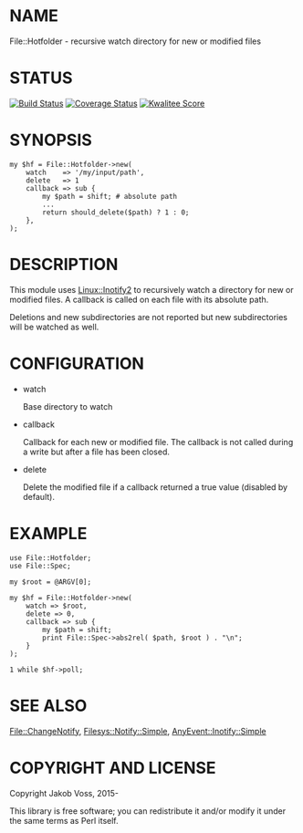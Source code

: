 # NAME

File::Hotfolder - recursive watch directory for new or modified files

# STATUS

[![Build Status](https://travis-ci.org/nichtich/File-Hotfolder.png)](https://travis-ci.org/nichtich/File-Hotfolder)
[![Coverage Status](https://coveralls.io/repos/nichtich/File-Hotfolder/badge.png?branch=master)](https://coveralls.io/r/nichtich/File-Hotfolder?branch=master)
[![Kwalitee Score](http://cpants.cpanauthors.org/dist/File-Hotfolder.png)](http://cpants.cpanauthors.org/dist/File-Hotfolder)

# SYNOPSIS

    my $hf = File::Hotfolder->new(
        watch    => '/my/input/path',
        delete   => 1
        callback => sub { 
            my $path = shift; # absolute path
            ...
            return should_delete($path) ? 1 : 0;
        },
    );

# DESCRIPTION

This module uses [Linux::Inotify2](https://metacpan.org/pod/Linux::Inotify2) to recursively watch a directory for new or
modified files. A callback is called on each file with its absolute path.

Deletions and new subdirectories are not reported but new subdirectories will
be watched as well.

# CONFIGURATION

- watch

    Base directory to watch

- callback

    Callback for each new or modified file. The callback is not called during a
    write but after a file has been closed.

- delete

    Delete the modified file if a callback returned a true value (disabled by
    default).

# EXAMPLE

    use File::Hotfolder;
    use File::Spec;

    my $root = @ARGV[0];

    my $hf = File::Hotfolder->new( 
        watch => $root,
        delete => 0,
        callback => sub {
            my $path = shift;
            print File::Spec->abs2rel( $path, $root ) . "\n";
        }
    );

    1 while $hf->poll;

# SEE ALSO

[File::ChangeNotify](https://metacpan.org/pod/File::ChangeNotify), [Filesys::Notify::Simple](https://metacpan.org/pod/Filesys::Notify::Simple), [AnyEvent::Inotify::Simple](https://metacpan.org/pod/AnyEvent::Inotify::Simple)

# COPYRIGHT AND LICENSE

Copyright Jakob Voss, 2015-

This library is free software; you can redistribute it and/or modify it under
the same terms as Perl itself.
